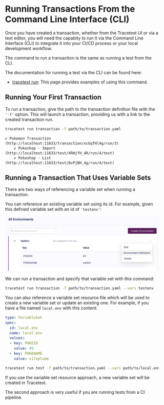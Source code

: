 # Running Transactions From the Command Line Interface (CLI)

Once you have created a transaction, whether from the Tracetest UI or via a text editor, you will need the capabity to run it via the Command Line Interface (CLI) to integrate it into your CI/CD process or your local development workflow.

The command to run a transaction is the same as running a test from the CLI.

The documentation for running a test via the CLI can be found here:

- [tracetest run](./reference/tracetest_run.md): This page provides examples of using this command.

## Running Your First Transaction

To run a transaction, give the path to the transaction definition file with the `'-f'` option. This will launch a transaction, providing us with a link to the created transaction run.

```sh
tracetest run transaction -f path/to/transaction.yaml
```
```text title="Output:"
✔ Pokemon Transaction (http://localhost:11633/transaction/xcGqfHl4g/run/3)
	✔ Pokeshop - Import (http://localhost:11633/test/XRHjfH_4R/run/4/test)
	✔ Pokeshop - List (http://localhost:11633/test/QvPjBH_4g/run/4/test)
```

## Running a Transaction That Uses Variable Sets

There are two ways of referencing a variable set when running a transaction.

You can reference an existing variable set using its id. For example, given this defined variable set with an id of `'testenv'`:

![testenv](../img/show-environment-definition.png)

We can run a transaction and specify that variable set with this command:

```sh
tracetest run transaction -f path/to/transaction.yaml --vars testenv
```

You can also reference a variable set resource file which will be used to create a new variable set or update an existing one. For example, if you have a file named `local.env` with this content:

```yaml
type: VariableSet
spec:
  id: local.env
  name: local.env
  values:
  - key: POKEID
    value: 45
  - key: POKENAME
    value: vileplume
```

```sh
tracetest run test -f path/to/transaction.yaml --vars path/to/local.env
```

If you use the variable set resource approach, a new variable set will be created in Tracetest.

The second approach is very useful if you are running tests from a CI pipeline.
